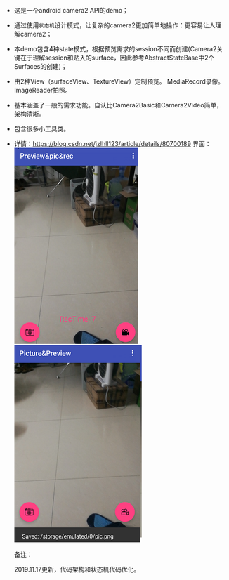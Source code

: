 - 这是一个android camera2 API的demo；
- 通过使用`状态机`设计模式，让复杂的camera2更加简单地操作：更容易让人理解camera2；
- 本demo包含4种state模式，根据预览需求的session不同而创建(Camera2关键在于理解session和贴入的surface，因此参考AbstractStateBase中2个Surfaces的创建)；
- 由2种View（surfaceView、TextureView）定制预览。
	MediaRecord录像。
	ImageReader拍照。
- 基本涵盖了一般的需求功能。自认比Camera2Basic和Camera2Video简单，架构清晰。
- 包含很多小工具类。
- 详情：https://blog.csdn.net/jzlhll123/article/details/80700189
界面：
![预览1](https://github.com/jzlhll/AndroidCam2Demo/blob/master/Screenshots/a.png)
![预览2](https://github.com/jzlhll/AndroidCam2Demo/blob/master/Screenshots/b.png)

  备注：

   2019.11.17更新，代码架构和状态机代码优化。